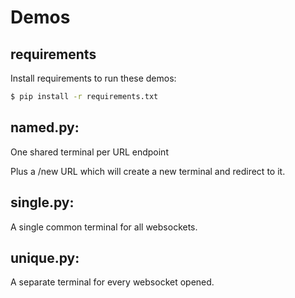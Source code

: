Demos
=====

requirements
------------

Install requirements to run these demos:

```sh
$ pip install -r requirements.txt
```

named.py:
---------

One shared terminal per URL endpoint

Plus a /new URL which will create a new terminal and redirect to it.


single.py:
----------

A single common terminal for all websockets.


unique.py:
----------

A separate terminal for every websocket opened.
